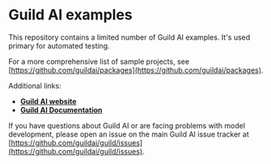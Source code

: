# Guild AI examples

This repository contains a limited number of Guild AI examples. It's
used primary for automated testing.

For a more comprehensive list of sample projects, see
[https://github.com/guildai/packages](https://github.com/guildai/packages).

Additional links:

- **[Guild AI website](https://www.guild.ai)**
- **[Guild AI Documentation](https://www.guild.ai/docs/)**

If you have questions about Guild AI or are facing problems with model
development, please open an issue on the main Guild AI issue tracker
at
[https://github.com/guildai/guild/issues](https://github.com/guildai/guild/issues).
